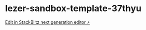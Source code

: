 # lezer-sandbox-template-37thyu

[Edit in StackBlitz next generation editor ⚡️](https://stackblitz.com/~/github.com/NickTomlin/lezer-sandbox-template-37thyu)